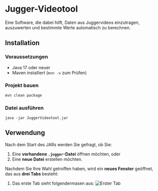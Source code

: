 # Jugger-Videotool

Eine Software, die dabei hilft, Daten aus Juggervideos einzutragen, auszuwerten und bestimmte Werte automatisch zu berechnen.  


## Installation

### Voraussetzungen
- Java 17 oder neuer
- Maven installiert (`mvn -v` zum Prüfen)

### Projekt bauen
``` bash
mvn clean package
```

###  Datei ausführen
``` im Terminal
java -jar JuggerVideotool.jar
```
## Verwendung

Nach dem Start des JARs werden Sie gefragt, ob Sie:

1. Eine **vorhandene `.jugger`-Datei** öffnen möchten, oder  
2. Eine **neue Datei** erstellen möchten.

Nachdem Sie Ihre Wahl getroffen haben, wird ein **neues Fenster** geöffnet, das aus **drei Tabs** besteht:

1. Das erste Tab sieht folgendermasen aus:
![Erster Tab]([Maturarbeit_Jugger\src\main\resources\images\Jugger-Program-Auswertung.png](https://postimg.cc/mhBWmqFt))

